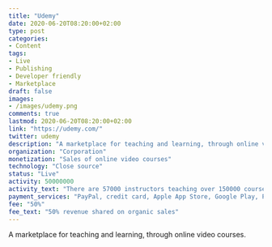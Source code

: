 ```yaml
---
title: "Udemy"
date: 2020-06-20T08:20:00+02:00
type: post
categories:
- Content
tags:
- Live
- Publishing
- Developer friendly
- Marketplace
draft: false
images:
- /images/udemy.png
comments: true
lastmod: 2020-06-20T08:20:00+02:00
link: "https://udemy.com/"
twitter: udemy
description: "A marketplace for teaching and learning, through online video courses."
organization: "Corporation"
monetization: "Sales of online video courses"
technology: "Close source"
status: "Live"
activity: 50000000
activity_text: "There are 57000 instructors teaching over 150000 courses, more than 50 million students"
payment_services: "PayPal, credit card, Apple App Store, Google Play, Payoneer"
fee: "50%"
fee_text: "50% revenue shared on organic sales"
---
```


A marketplace for teaching and learning, through online video courses.<!--more-->
